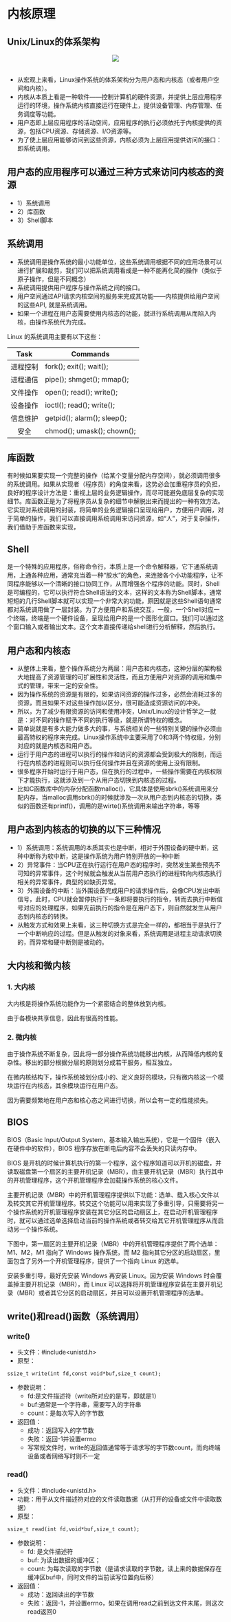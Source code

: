# 内核原理

## Unix/Linux的体系架构

<div align="center"> <img src="pics/431521-20160523163606881-813374140.png" width=""/> </div><br>

- 从宏观上来看，Linux操作系统的体系架构分为用户态和内核态（或者用户空间和内核）。
- 内核从本质上看是一种软件——控制计算机的硬件资源，并提供上层应用程序运行的环境，操作系统内核直接运行在硬件上，提供设备管理、内存管理、任务调度等功能。
- 用户态即上层应用程序的活动空间，应用程序的执行必须依托于内核提供的资源，包括CPU资源、存储资源、I/O资源等。
- 为了使上层应用能够访问到这些资源，内核必须为上层应用提供访问的接口：即系统调用。

## 用户态的应用程序可以通过三种方式来访问内核态的资源

- 1）系统调用
- 2）库函数
- 3）Shell脚本

## 系统调用

- 系统调用是操作系统的最小功能单位，这些系统调用根据不同的应用场景可以进行扩展和裁剪，我们可以把系统调用看成是一种不能再化简的操作（类似于原子操作，但是不同概念）
- 系统调用提供用户程序与操作系统之间的接口。
- 用户空间通过API请求内核空间的服务来完成其功能——内核提供给用户空间的这些API, 就是系统调用。
- 如果一个进程在用户态需要使用内核态的功能，就进行系统调用从而陷入内核，由操作系统代为完成。

Linux 的系统调用主要有以下这些：

| Task | Commands |
| :---: | --- |
| 进程控制 | fork(); exit(); wait(); |
| 进程通信 | pipe(); shmget(); mmap(); |
| 文件操作 | open(); read(); write(); |
| 设备操作 | ioctl(); read(); write(); |
| 信息维护 | getpid(); alarm(); sleep(); |
| 安全 | chmod(); umask(); chown(); |

## 库函数

有时候如果要实现一个完整的操作（给某个变量分配内存空间），就必须调用很多的系统调用。如果从实现者（程序员）的角度来看，这势必会加重程序员的负担，良好的程序设计方法是：重视上层的业务逻辑操作，而尽可能避免底层复杂的实现细节。库函数正是为了将程序员从复杂的细节中解脱出来而提出的一种有效方法。它实现对系统调用的封装，将简单的业务逻辑接口呈现给用户，方便用户调用，对于简单的操作，我们可以直接调用系统调用来访问资源，如“人”，对于复杂操作，我们借助于库函数来实现，

## Shell

是一个特殊的应用程序，俗称命令行，本质上是一个命令解释器，它下通系统调用，上通各种应用，通常充当着一种“胶水”的角色，来连接各个小功能程序，让不同程序能够以一个清晰的接口协同工作，从而增强各个程序的功能。同时，Shell是可编程的，它可以执行符合Shell语法的文本，这样的文本称为Shell脚本，通常短短的几行Shell脚本就可以实现一个非常大的功能，原因就是这些Shell语句通常都对系统调用做了一层封装。为了方便用户和系统交互，一般，一个Shell对应一个终端，终端是一个硬件设备，呈现给用户的是一个图形化窗口。我们可以通过这个窗口输入或者输出文本。这个文本直接传递给shell进行分析解释，然后执行。

## 用户态和内核态

- 从整体上来看，整个操作系统分为两层：用户态和内核态，这种分层的架构极大地提高了资源管理的可扩展性和灵活性，而且方便用户对资源的调用和集中式的管理，带来一定的安全性。
- 因为操作系统的资源是有限的，如果访问资源的操作过多，必然会消耗过多的资源，而且如果不对这些操作加以区分，很可能造成资源访问的冲突。
- 所以，为了减少有限资源的访问和使用冲突，Unix/Linux的设计哲学之一就是：对不同的操作赋予不同的执行等级，就是所谓特权的概念。
- 简单说就是有多大能力做多大的事，与系统相关的一些特别关键的操作必须由最高特权的程序来完成。Linux操作系统中主要采用了0和3两个特权级，分别对应的就是内核态和用户态。
- 运行于用户态的进程可以执行的操作和访问的资源都会受到极大的限制，而运行在内核态的进程则可以执行任何操作并且在资源的使用上没有限制。
- 很多程序开始时运行于用户态，但在执行的过程中，一些操作需要在内核权限下才能执行，这就涉及到一个从用户态切换到内核态的过程。
- 比如C函数库中的内存分配函数malloc()，它具体是使用sbrk()系统调用来分配内存，当malloc调用sbrk()的时候就涉及一次从用户态到内核态的切换，类似的函数还有printf()，调用的是wirte()系统调用来输出字符串，等等

## 用户态到内核态的切换的以下三种情况

- 1）系统调用：系统调用的本质其实也是中断，相对于外围设备的硬中断，这种中断称为软中断，这是操作系统为用户特别开放的一种中断
- 2）异常事件：当CPU正在执行运行在用户态的程序时，突然发生某些预先不可知的异常事件，这个时候就会触发从当前用户态执行的进程转向内核态执行相关的异常事件，典型的如缺页异常。
- 3）外围设备的中断：当外围设备完成用户的请求操作后，会像CPU发出中断信号，此时，CPU就会暂停执行下一条即将要执行的指令，转而去执行中断信号对应的处理程序，如果先前执行的指令是在用户态下，则自然就发生从用户态到内核态的转换。
- 从触发方式和效果上来看，这三种切换方式是完全一样的，都相当于是执行了一个中断响应的过程。但是从触发的对象来看，系统调用是进程主动请求切换的，而异常和硬中断则是被动的。

## 大内核和微内核

### 1. 大内核

大内核是将操作系统功能作为一个紧密结合的整体放到内核。

由于各模块共享信息，因此有很高的性能。

### 2. 微内核

由于操作系统不断复杂，因此将一部分操作系统功能移出内核，从而降低内核的复杂性。移出的部分根据分层的原则划分成若干服务，相互独立。

在微内核结构下，操作系统被划分成小的、定义良好的模块，只有微内核这一个模块运行在内核态，其余模块运行在用户态。

因为需要频繁地在用户态和核心态之间进行切换，所以会有一定的性能损失。

## BIOS

BIOS（Basic Input/Output System，基本输入输出系统），它是一个固件（嵌入在硬件中的软件），BIOS 程序存放在断电后内容不会丢失的只读内存中。

BIOS 是开机的时候计算机执行的第一个程序，这个程序知道可以开机的磁盘，并读取磁盘第一个扇区的主要开机记录（MBR），由主要开机记录（MBR）执行其中的开机管理程序，这个开机管理程序会加载操作系统的核心文件。

主要开机记录（MBR）中的开机管理程序提供以下功能：选单、载入核心文件以及转交其它开机管理程序。转交这个功能可以用来实现了多重引导，只需要将另一个操作系统的开机管理程序安装在其它分区的启动扇区上，在启动开机管理程序时，就可以通过选单选择启动当前的操作系统或者转交给其它开机管理程序从而启动另一个操作系统。

下图中，第一扇区的主要开机记录（MBR）中的开机管理程序提供了两个选单：M1、M2，M1 指向了 Windows 操作系统，而 M2 指向其它分区的启动扇区，里面包含了另外一个开机管理程序，提供了一个指向 Linux 的选单。

安装多重引导，最好先安装 Windows 再安装 Linux。因为安装 Windows 时会覆盖掉主要开机记录（MBR），而 Linux 可以选择将开机管理程序安装在主要开机记录（MBR）或者其它分区的启动扇区，并且可以设置开机管理程序的选单。

## write()和read()函数（系统调用）

### write()

- 头文件：#include<unistd.h>
- 原型：

```
ssize_t write(int fd,const void*buf,size_t count);
```

- 参数说明：
  - fd:是文件描述符（write所对应的是写，即就是1）
  - buf:通常是一个字符串，需要写入的字符串
  - count：是每次写入的字节数
- 返回值：
  - 成功：返回写入的字节数
  - 失败：返回-1并设置errno
  - 写常规文件时，write的返回值通常等于请求写的字节数count，而向终端设备或者网络写时则不一定

### read()

- 头文件：#include<unistd.h>
- 功能：用于从文件描述符对应的文件读取数据（从打开的设备或文件中读取数据）
- 原型：

```
ssize_t read(int fd,void*buf,size_t count);
```

- 参数说明：
  - fd:      是文件描述符
  - buf:     为读出数据的缓冲区；
  - count:   为每次读取的字节数（是请求读取的字节数，读上来的数据保存在缓冲区buf中，同时文件的当前读写位置向后移）
- 返回值：
  - 成功：返回读出的字节数
  - 失败：返回-1，并设置errno，如果在调用read之前到达文件末尾，则这次read返回0